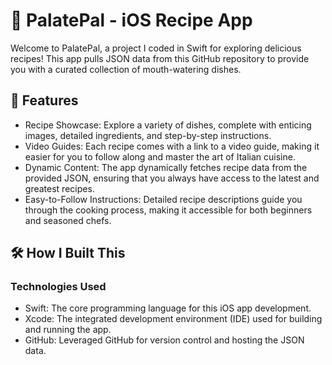 # 🍝 PalatePal - iOS Recipe App
Welcome to PalatePal, a project I coded in Swift for exploring delicious recipes! This app pulls JSON data from this GitHub repository to provide you with a curated collection of mouth-watering dishes. 

## 🌟 Features 
* Recipe Showcase: Explore a variety of dishes, complete with enticing images, detailed ingredients, and step-by-step instructions.
* Video Guides: Each recipe comes with a link to a video guide, making it easier for you to follow along and master the art of Italian cuisine.
* Dynamic Content: The app dynamically fetches recipe data from the provided JSON, ensuring that you always have access to the latest and greatest recipes.
* Easy-to-Follow Instructions: Detailed recipe descriptions guide you through the cooking process, making it accessible for both beginners and seasoned chefs.

## 🛠️ How I Built This 
### Technologies Used
* Swift: The core programming language for this iOS app development.
* Xcode: The integrated development environment (IDE) used for building and running the app.
* GitHub: Leveraged GitHub for version control and hosting the JSON data.
